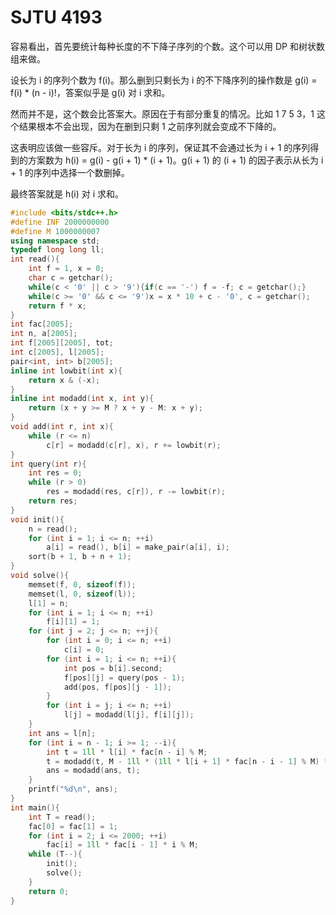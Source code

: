 # SJTU 4193

容易看出，首先要统计每种长度的不下降子序列的个数。这个可以用 DP 和树状数组来做。

设长为 i 的序列个数为 f(i)。那么删到只剩长为 i 的不下降序列的操作数是 g(i) = f(i) * (n - i)!，答案似乎是 g(i) 对 i 求和。

然而并不是，这个数会比答案大。原因在于有部分重复的情况。比如 1 7 5 3，1 这个结果根本不会出现，因为在删到只剩 1 之前序列就会变成不下降的。

这表明应该做一些容斥。对于长为 i 的序列，保证其不会通过长为 i + 1 的序列得到的方案数为 h(i) = g(i) - g(i + 1) * (i + 1)。g(i + 1) 的 (i + 1) 的因子表示从长为 i + 1 的序列中选择一个数删掉。

最终答案就是 h(i) 对 i 求和。

```cpp
#include <bits/stdc++.h>
#define INF 2000000000
#define M 1000000007
using namespace std;
typedef long long ll;
int read(){
    int f = 1, x = 0;
    char c = getchar();
    while(c < '0' || c > '9'){if(c == '-') f = -f; c = getchar();}
    while(c >= '0' && c <= '9')x = x * 10 + c - '0', c = getchar();
    return f * x; 
}
int fac[2005];
int n, a[2005];
int f[2005][2005], tot;
int c[2005], l[2005];
pair<int, int> b[2005];
inline int lowbit(int x){
    return x & (-x);
}
inline int modadd(int x, int y){
    return (x + y >= M ? x + y - M: x + y);
}
void add(int r, int x){
    while (r <= n)
        c[r] = modadd(c[r], x), r += lowbit(r);
}
int query(int r){
    int res = 0;
    while (r > 0)
        res = modadd(res, c[r]), r -= lowbit(r);
    return res;
}
void init(){
    n = read();
    for (int i = 1; i <= n; ++i)
        a[i] = read(), b[i] = make_pair(a[i], i);
    sort(b + 1, b + n + 1);
}
void solve(){
    memset(f, 0, sizeof(f));
    memset(l, 0, sizeof(l));
    l[1] = n;
    for (int i = 1; i <= n; ++i)
        f[i][1] = 1;
    for (int j = 2; j <= n; ++j){
        for (int i = 0; i <= n; ++i)
            c[i] = 0;
        for (int i = 1; i <= n; ++i){
            int pos = b[i].second;
            f[pos][j] = query(pos - 1);
            add(pos, f[pos][j - 1]);
        }
        for (int i = j; i <= n; ++i)
            l[j] = modadd(l[j], f[i][j]);
    }
    int ans = l[n];
    for (int i = n - 1; i >= 1; --i){
        int t = 1ll * l[i] * fac[n - i] % M;
        t = modadd(t, M - 1ll * (1ll * l[i + 1] * fac[n - i - 1] % M) * (i + 1) % M);
        ans = modadd(ans, t);
    }
    printf("%d\n", ans);
}
int main(){
    int T = read();
    fac[0] = fac[1] = 1;
    for (int i = 2; i <= 2000; ++i)
        fac[i] = 1ll * fac[i - 1] * i % M;
    while (T--){
        init();
        solve();
    }
    return 0;
}
```